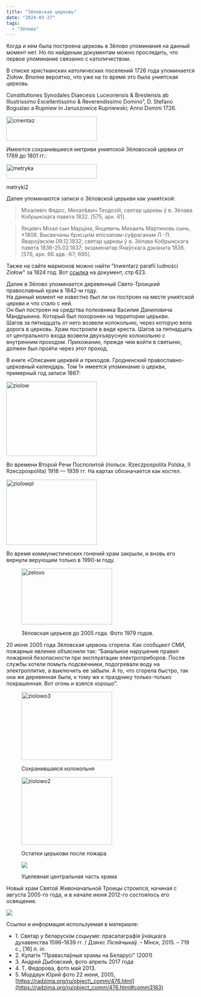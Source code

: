 ```yaml
---
title: "Зёловская церковь"
date: "2024-03-27"
tags: 
  - "Зёлово"
---
```


Когда и кем была построена церковь в Зёлово упоминания на данный момент нет. Но по найденым документам можно проследить, что первое упоминание связанно с католичеством.

В списке христианских католических поселений 1726 года упоминается Ziołow. Вполне вероятно, что уже на то время это была униятская церковь.

Constitutiones Synodales Diaecesis Luceoriensis & Brestensis ab Illustrissimo Excellentissimo & Reverendissimo Domino”, D. Stefano Boguslao a Rupniew in Januszowice Rupniewski; Anno Domini 1726.

<a data-flickr-embed="true" href="https://www.flickr.com/photos/98644112@N04/53636003224/in/dateposted-public/" title="cmentaz"><img src="https://live.staticflickr.com/65535/53636003224_404d3eb6c1_m.jpg" width="240" height="64" alt="cmentaz"/></a><script async src="//embedr.flickr.com/assets/client-code.js" charset="utf-8"></script>

Имеются сохранившиеся метриви униятской Зёловоской цервки от 1769 до 1801 гг.:

<a data-flickr-embed="true" href="https://www.flickr.com/photos/98644112@N04/53635669121/in/dateposted-public/" title="metryka"><img src="https://live.staticflickr.com/65535/53635669121_016f7c3ab2_m.jpg" width="240" height="38" alt="metryka"/></a><script async src="//embedr.flickr.com/assets/client-code.js" charset="utf-8"></script>

<a data-flickr-embed="true" href="https://www.flickr.com/photos/98644112@N04/53636003594/in/dateposted-public/" title="metryki2"><img src="https://live.staticflickr.com/65535/53636003594_8ffff17616_m.jpg" width="240" height="16" alt="metryki2"/></a><script async src="//embedr.flickr.com/assets/client-code.js" charset="utf-8"></script>

Далее упоминаются записи о Зёловской церькви как униятской:

> Мiхалевiч Фядос, Михалѣвич Теодозiй, святар царквы ў в. Зёлава Кобрынскага павета 1832. \[575, арк. 61\].

> Янцевiч Мiхал сын Марцiна, Янцевичь Михаиль Мартиновь сынь, \*1808. Высвечаны брэсцкiм епiскапам-суфраганам Л.-Л. Явароўвскiм 09.12.1832; святар царквы ў в. Зёлава Кобрынскага павета 1836-25.02.1837; экзаменатар Янаўскага дэканата 1836. \[576, арк. 66 адв.-67; 695\].

Также на сайте мармонов можно найти "Inwentarz parafii ludności Ziołow" за 1824 год. Вот [ссылка](https://www.familysearch.org/search/film/004222755?cat=1124083) на документ, стр 623.

Далее в Зёлово упоминается деревянный Свято-Троицкий православный храм в 1842-м году.  
На данный момент не известно был ли он построен на месте униятской церкви и что стало с ней.  
Он был построен на средства полковника Василия Даниловича Мандрыкина. Который был похоронен на территории церькви.  
Шагов за пятнадцать от него возвели колокольню, через которую вела дорога в церковь. Храм построили в виде креста. Шагов за пятнадцать от центрального входа возвели двухъярусную колокольню с внутренним проходом. Прихожанин, прежде чем войти в святыню, должен был пройти через этот проход.

В книге «Описания церквей и приходов. Гродненский православно-церковный календарь. Том 1» имеется упоминание о церкви, примерный год записи 1867:

<a data-flickr-embed="true" href="https://www.flickr.com/photos/98644112@N04/53634773442/in/dateposted-public/" title="ziolow"><img src="https://live.staticflickr.com/65535/53634773442_2fe7571878_m.jpg" width="240" height="197" alt="ziolow"/></a><script async src="//embedr.flickr.com/assets/client-code.js" charset="utf-8"></script>

Во времени Второй Речи Посполитой (польск. Rzeczpospolita Polska, II Rzeczpospolita) 1918 — 1939 гг. На картах обозначается как костел.

<a data-flickr-embed="true" href="https://www.flickr.com/photos/98644112@N04/53636003949/in/dateposted-public/" title="ziolowpl"><img src="https://live.staticflickr.com/65535/53636003949_bf2c8951b4_m.jpg" width="240" height="173" alt="ziolowpl"/></a><script async src="//embedr.flickr.com/assets/client-code.js" charset="utf-8"></script>

Во время коммунистических гонений храм закрыли, и вновь его вернули верующим только в 1990-м году.

<figure>

<a data-flickr-embed="true" href="https://www.flickr.com/photos/98644112@N04/53634773687/in/dateposted-public/" title="zelovo"><img src="https://live.staticflickr.com/65535/53634773687_d492e24e8d_m.jpg" width="240" height="148" alt="zelovo"/></a><script async src="//embedr.flickr.com/assets/client-code.js" charset="utf-8"></script>

<figcaption>

Зёловская церьков до 2005 года. Фото 1979 годов.

</figcaption>

</figure>

20 июня 2005 года Зёловская цервокь сгорела. Как сообщают СМИ, пожарные явление объяснили так: “Банальное нарушение правил пожарной безопасности при эксплуатации электроприборов. После службы хотели помыть подсвечники, подогревали воду на электроплитке, а выключить ее забыли. А то, что сгорела быстро, так она же деревянная была, к тому же к празднику только-только покрашенная. Вот огонь и взялся хорошо”.

<figure>

<a data-flickr-embed="true" href="https://www.flickr.com/photos/98644112@N04/53635876648/in/dateposted-public/" title="ziolowo3"><img src="https://live.staticflickr.com/65535/53635876648_4ce6c56e91_m.jpg" width="240" height="180" alt="ziolowo3"/></a><script async src="//embedr.flickr.com/assets/client-code.js" charset="utf-8"></script>

<figcaption>

Сохранившаяся колокольня

</figcaption>

</figure>

<figure>

<a data-flickr-embed="true" href="https://www.flickr.com/photos/98644112@N04/53635880378/in/dateposted-public/" title="ziolowo2"><img src="https://live.staticflickr.com/65535/53635880378_13bddc6bf5_m.jpg" width="240" height="179" alt="ziolowo2"/></a><script async src="//embedr.flickr.com/assets/client-code.js" charset="utf-8"></script>

<figcaption>

Остатки церькови после пожара

</figcaption>

</figure>

<figure>

![](https://drohiczynpoleski.wordpress.com/wp-content/uploads/2019/12/ziolowo4.jpg?w=448)

<figcaption>

Уцелевная центральная часть храма

</figcaption>

</figure>

Новый храм Святой Живоначальной Троицы строился, начиная с августа 2005-го года, и в начале июня 2012-го состоялось его освящение.

![](https://drohiczynpoleski.wordpress.com/wp-content/uploads/2019/12/ziolowo5.jpg?w=525)

Ссылки и информация используемая в материале:

- 1\. Святар у беларускім соцыуме: прасапаграфія ўніяцкага духавенства 1596–1839 гг. / Дзяніс Лісейчыкаў. – Мінск, 2015. – 719 с., \[16\] л. іл.
- 2\. Кулагін "Праваслаўныя храмы на Беларусi" (2001)
- 3\. Андрей Дыбовский, фото апрель 2017 года
- 4\. Т. Федорова, фото май 2013.
- 5\. Мордаун Юрий фото 22 июня, 2005, [https://radzima.org/ru/object\_comm/476.html](https://radzima.org/ru/object_comm/476.html#comm3163)
